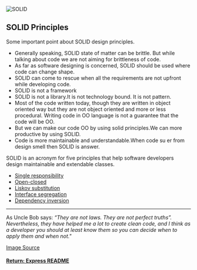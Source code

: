 ![SOLID](https://cdn-images-1.medium.com/max/1600/1*qfk6AFv4OF1GRd1WZJc25A.jpeg)

## SOLID Principles
Some important point about SOLID design principles.
- Generally speaking, SOLID state of matter can be brittle. But while talking about code we are not aiming for brittleness of code.
- As far as software designing is concerned, SOLID should be used where code can change shape.
- SOLID can come to rescue when all the requirements are not upfront while developing code.
- SOLID is not a framework
- SOLID is not a library.It is not technology bound. It is not pattern.
- Most of the code written today, though they are written in object oriented way but they are not object oriented and more or less procedural. Writing code in OO language is not a guarantee that the code will be OO.
- But we can make our code OO by using solid principles.We can more productive by using SOLID.
- Code is more maintainable and understandable.When code su er from design smell then SOLID is answer.

SOLID is an acronym for five principles that help software developers design maintainable and extendable classes.
- [Single responsibility](./solidSingle.md)
- [Open-closed](./solidOpen.md)
- [Liskov substitution](./solidLiskov.md)
- [Interface segregation](./solidInterface.md)
- [Dependency inversion](./solidDependency.md)

----

As Uncle Bob says: _“They are not laws. They are not perfect truths”. Nevertheless, they have helped me a lot to create clean code, and I think as a developer you should at least know them so you can decide when to apply them and when not."_

[Image Source](https://medium.com/@cramirez92/s-o-l-i-d-the-first-5-priciples-of-object-oriented-design-with-javascript-790f6ac9b9fa)

#### [Return: Express README](../README.md)
